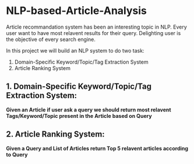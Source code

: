# NLP-based-Article-Analysis

Article recommandation system has been an interesting topic in NLP. Every user want to have most relavent results for their query. Delighting user is the objective of every search engine. 

In this project we will build an NLP system to do two task:
1. Domain-Specific Keyword/Topic/Tag Extraction System
2. Article Ranking System

## 1. Domain-Specific Keyword/Topic/Tag Extraction System:
**Given an Article if user ask a query we should return most relavent Tags/Keyword/Topic present in the Article based on Query**

## 2. Article Ranking System:
**Given a Query and List of Articles return Top 5 relavent articles according to Query**
